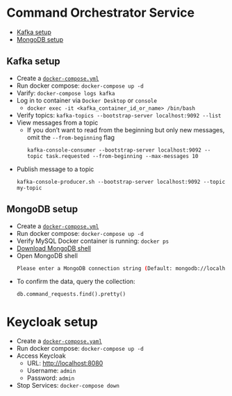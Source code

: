 # Command Orchestrator Service
- [Kafka setup](#kafka-setup)
- [MongoDB setup](#mongodb-setup)
## Kafka setup
- Create a [`docker-compose.yml`](kafka/docker-compose.yml)
- Run docker compose: `docker-compose up -d`
- Varify: `docker-compose logs kafka`
- Log in to container via `Docker Desktop` or `console`
  - `docker exec -it <kafka_container_id_or_name> /bin/bash`
- Verify topics: `kafka-topics --bootstrap-server localhost:9092 --list`
- View messages from a topic
  - If you don’t want to read from the beginning but only new messages, omit the `--from-beginning` flag
    ```
    kafka-console-consumer --bootstrap-server localhost:9092 --topic task.requested --from-beginning --max-messages 10
    ```
- Publish message to a topic
  ```
  kafka-console-producer.sh --bootstrap-server localhost:9092 --topic my-topic
  ```
## MongoDB setup
- Create a [`docker-compose.yml`](mongodb/docker-compose.yml)
- Run docker compose: `docker-compose up -d`
- Verify MySQL Docker container is running: `docker ps`
- [Download MongoDB shell](https://www.mongodb.com/try/download/shell)
- Open MongoDB shell
  ```bash
  Please enter a MongoDB connection string (Default: mongodb://localhost/): mongodb://root:root123@localhost:27017/admin
  ```
- To confirm the data, query the collection:
  ```
  db.command_requests.find().pretty()
  ```
# Keycloak setup
- Create a [`docker-compose.yaml`](keycloak/docker-compose.yaml)
- Run docker compose: `docker-compose up -d`
- Access Keycloak
  * URL: [http://localhost:8080](http://localhost:8080)
  * Username: `admin`
  * Password: `admin`
- Stop Services: `docker-compose down`
